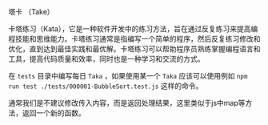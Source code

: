 塔卡 （Take）

卡塔练习（Kata），它是一种软件开发中的练习方法，旨在通过反复练习来提高编程技能和思维能力。卡塔练习通常是指编写一个简单的程序，然后反复练习修改和优化，直到达到最佳实践和最优解。卡塔练习可以帮助程序员熟练掌握编程语言和工具，提高代码质量和效率，同时也是一种学习和交流的方式。

在 `tests` 目录中编写每日 `Taka` ，如果使用某一个 `Taka` 应该可以使用例如 `npm run test ./tests/000001-BubbleSort.test.js` 这样的命令。

通常我们是不建议修改传入内容，而是返回处理结果，这里类似于js中map等方法，返回一个新的函数。
